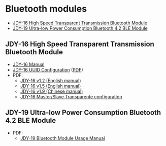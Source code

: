 # Bluetooth modules
- [JDY-16 High Speed Transparent Transmission Bluetooth Module](#jdy-16-high-speed-transparent-transmission-bluetooth-module)
- [JDY-19 Ultra-low Power Consumption Bluetooth 4.2 BLE Module](#jdy-19-ultra-low-power-consumption-bluetooth-42-ble-module)

## JDY-16 High Speed Transparent Transmission Bluetooth Module
- [JDY-16 Manual](JDY-16)
- [JDY-16 UUID Configuration](DY-16/JDY-16%20UUID%20Configuration) ([PDF](JDY-16/JDY-16%20UUID%20Configuration/JDY-16%20UUID%20Configuration.pdf))
- PDF:
  - [JDY-16 v1.2 (English manual)](JDY-16/JDY-16%20v1.2%20(English%20manual).pdf)
  - [JDY-16 v1.5 (English manual)](JDY-16/JDY-16%20v1.5%20(English%20manual).pdf)
  - [JDY-16 v1.9 (Chinese manual)](JDY-16/JDY-16%20v1.9)
  - [JDY-16 Master/Slave Transparente configuration](JDY-16/JDY-16%20Master%20Slave%20Transparent%20Transmission%20Configuration.pdf)

## JDY-19 Ultra-low Power Consumption Bluetooth 4.2 BLE Module
- PDF:
  - [JDY-19 Bluetooth Module Usage Manual](JDY-19/JDY-19%20Bluetooth%204.2%20BLE%20Module%20(v1.3).pdf)
